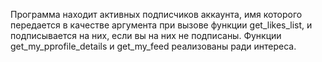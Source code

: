 Программа находит активных подписчиков аккаунта, имя которого передается в качестве аргумента при вызове функции get_likes_list, и подписывается на них, если вы на них не подписаны. Функции get_my_pprofile_details и get_my_feed реализованы ради интереса.
